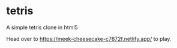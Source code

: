 # tetris
A simple tetris clone in html5

Head over to https://meek-cheesecake-c7872f.netlify.app/ to play.
